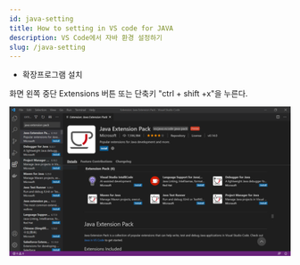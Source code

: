 ```yaml
---
id: java-setting
title: How to setting in VS code for JAVA
description: VS Code에서 자바 환경 설정하기
slug: /java-setting
---
```


* 확장프로그램 설치

화면 왼쪽 중단 Extensions 버튼 또는 단축키 "ctrl + shift +x"을 누른다. 

![extension](./img/algorithm/algorithm-java-setting-extension.PNG)



